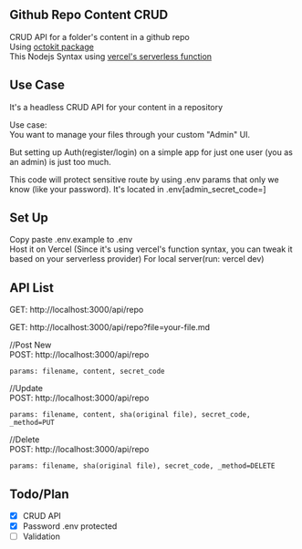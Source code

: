 ## Github Repo Content CRUD
CRUD API for a folder's content in a github repo  
Using [octokit package](https://octokit.github.io/)   
This Nodejs Syntax using [vercel's serverless function](https://vercel.com/docs/serverless-functions/introduction)


## Use Case
It's a headless CRUD API for your content in a repository  

Use case:  
You want to manage your files through your custom "Admin" UI.

But setting up Auth(register/login) on a simple app for just one user (you as an admin) is just too much.  

This code will protect sensitive route by using .env params that only we know (like your password). It's located in .env[admin_secret_code=]

## Set Up
Copy paste .env.example to .env  
Host it on Vercel (Since it's using vercel's function syntax, you can tweak it based on your serverless provider)
For local server(run: vercel dev)

## API List
GET: http://localhost:3000/api/repo  

GET: http://localhost:3000/api/repo?file=your-file.md  

//Post New  
POST: http://localhost:3000/api/repo  
```
params: filename, content, secret_code
```

//Update  
POST: http://localhost:3000/api/repo  
```
params: filename, content, sha(original file), secret_code, _method=PUT
```

//Delete  
POST: http://localhost:3000/api/repo  
```
params: filename, sha(original file), secret_code, _method=DELETE
```

## Todo/Plan
- [X] CRUD API
- [X] Password .env protected
- [ ] Validation